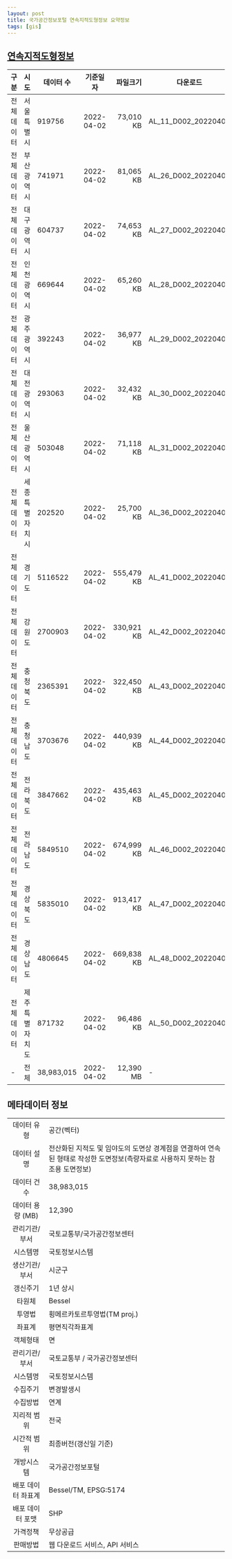 ```yaml
---
layout: post
title: 국가공간정보포털 연속지적도형정보 요약정보
tags: [gis]
---
```


## [연속지적도형정보](http://openapi.nsdi.go.kr/nsdi/eios/ServiceDetail.do?svcSe=F&svcId=F002)

|  구분   |   시도    |  데이터 수   |    기준일자    |    파일크기    | 다운로드 |
|-------|:---------|----------|------------|------------:|------|
| 전체데이터 |  서울특별시    |  919756 | 2022-04-02 | 73,010 KB  | AL_11_D002_20220402  |
| 전체데이터 |  부산광역시    |  741971 | 2022-04-02 | 81,065 KB  | AL_26_D002_20220402  |
| 전체데이터 |  대구광역시    |  604737 | 2022-04-02 | 74,653 KB  | AL_27_D002_20220402  |
| 전체데이터 |  인천광역시    |  669644 | 2022-04-02 | 65,260 KB  | AL_28_D002_20220402  |
| 전체데이터 |  광주광역시    |  392243 | 2022-04-02 | 36,977 KB  | AL_29_D002_20220402  |
| 전체데이터 |  대전광역시    |  293063 | 2022-04-02 | 32,432 KB  | AL_30_D002_20220402  |
| 전체데이터 |  울산광역시    |  503048 | 2022-04-02 | 71,118 KB  | AL_31_D002_20220402  |
| 전체데이터 | 세종특별자치시 |  202520 | 2022-04-02 | 25,700 KB  | AL_36_D002_20220402  |
| 전체데이터 |   경기도       | 5116522 | 2022-04-02 | 555,479 KB | AL_41_D002_20220402  |
| 전체데이터 |   강원도       | 2700903 | 2022-04-02 | 330,921 KB | AL_42_D002_20220402  |
| 전체데이터 |  충청북도      | 2365391 | 2022-04-02 | 322,450 KB | AL_43_D002_20220402  |
| 전체데이터 |  충청남도      | 3703676 | 2022-04-02 | 440,939 KB | AL_44_D002_20220402  |
| 전체데이터 |  전라북도      | 3847662 | 2022-04-02 | 435,463 KB | AL_45_D002_20220402  |
| 전체데이터 |  전라남도      | 5849510 | 2022-04-02 | 674,999 KB | AL_46_D002_20220402  |
| 전체데이터 |  경상북도      | 5835010 | 2022-04-02 | 913,417 KB | AL_47_D002_20220402  |
| 전체데이터 |  경상남도      | 4806645 | 2022-04-02 | 669,838 KB | AL_48_D002_20220402  |
| 전체데이터 | 제주특별자치도 |  871732 | 2022-04-02 | 96,486 KB  | AL_50_D002_20220402  |
| - | 전체 | 38,983,015 | 2022-04-02 | 12,390 MB | -|

## 메타데이터 정보

|||
|:------:|---|
|데이터 유형|공간(벡터)|
|데이터 설명|전산화된 지적도 및 임야도의 도면상 경계점을 연결하여 연속된 형태로 작성한 도면정보(측량자료로 사용하지 못하는 참조용 도면정보)|
|데이터 건수|38,983,015|
|데이터 용량 (MB)|12,390|
|관리기관/부서|국토교통부/국가공간정보센터|
|시스템명|국토정보시스템|
|생산기관/부서|시군구|
|갱신주기|1년 상시|
|타원체|Bessel|
|투영법|횡메르카토르투영법(TM proj.)|
|좌표계|평면직각좌표계|
|객체형태|면|
|관리기관/부서|국토교통부 / 국가공간정보센터|
|시스템명|국토정보시스템|
|수집주기|변경발생시|
|수집방법|연계|
|지리적 범위|전국|
|시간적 범위|최종버전(갱신일 기준)|
|개방시스템|국가공간정보포털|
|배포 데이터 좌표계|Bessel/TM, EPSG:5174|
|배포 데이터 포맷|SHP|
|가격정책|무상공급|
|판매방법|웹 다운로드 서비스, API 서비스|
